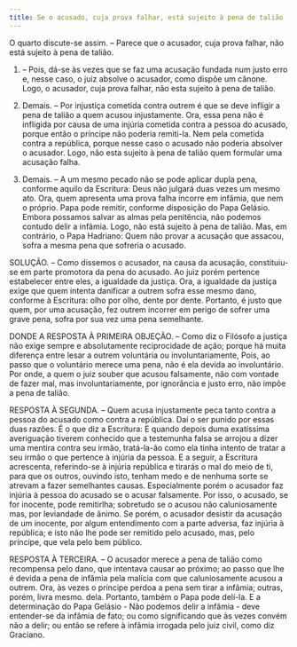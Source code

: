 ```yaml
---
title: Se o acusado, cuja prova falhar, está sujeito à pena de talião
---
```


O quarto discute-se assim. – Parece que o acusador, cuja prova falhar, não está sujeito à pena de talião.  

1. – Pois, dá-se às vezes que se faz uma acusação fundada num justo erro e, nesse caso, o juiz absolve o acusador, como dispõe um cânone. Logo, o acusador, cuja prova falhar, não esta sujeito à pena de talião.  

2. Demais. – Por injustiça cometida contra outrem é que se deve infligir a pena de talião a quem acusou injustamente. Ora, essa pena não é infligida por causa de uma injúria cometida contra a pessoa do acusado, porque então o príncipe não poderia remiti-la. Nem pela cometida contra a república, porque nesse caso o acusado não poderia absolver o acusador. Logo, não esta sujeito à pena de talião quem formular uma acusação falha.  

3. Demais. – A um mesmo pecado não se pode aplicar dupla pena, conforme aquilo da Escritura: Deus não julgará duas vezes um mesmo ato. Ora, quem apresenta uma prova falha incorre em infâmia, que nem o próprio. Papa pode remitir, conforme disposição do Papa Gelásio. Embora possamos salvar as almas pela penitência, não podemos contudo delir a infâmia. Logo, não está sujeito à pena de talião.  Mas, em contrário, o Papa Hadriano: Quem não provar a acusação que assacou, sofra a mesma pena que sofreria o acusado.  

SOLUÇÃO. – Como dissemos o acusador, na causa da acusação, constituiu-se em parte promotora da pena do acusado. Ao juiz porém pertence estabelecer entre eles, a igualdade da justiça. Ora, a igualdade da justiça exige que quem intenta danificar a outrem sofra esse mesmo dano, conforme à Escritura: olho por olho, dente por dente. Portanto, é justo que quem, por uma acusação, fez outrem incorrer em perigo de sofrer uma grave pena, sofra por sua vez uma pena semelhante.  

DONDE A RESPOSTA À PRIMEIRA OBJEÇÃO. – Como diz o Filósofo a justiça não exige sempre e absolutamente reciprocidade de ação; porque há muita diferença entre lesar a outrem voluntária ou involuntariamente, Pois, ao passo que o voluntário merece uma pena, não é ela devida ao involuntário. Por onde, a quem o juiz souber que acusou falsamente, não com vontade de fazer mal, mas involuntariamente, por ignorância e justo erro, não impõe a pena de talião.  

RESPOSTA À SEGUNDA. – Quem acusa injustamente peca tanto contra a pessoa do acusado como contra a república. Daí o ser punido por essas duas razões. É o que diz a Escritura: E quando depois duma exatíssima averiguação tiverem conhecido que a testemunha falsa se arrojou a dizer uma mentira contra seu irmão, tratá-la-ão como ela tinha intento de tratar a seu irmão o que pertence à injúria da pessoa. E a seguir, a Escritura acrescenta, referindo-se à injúria república e tirarás o mal do meio de ti, para que os outros, ouvindo isto, tenham medo e de nenhuma sorte se atrevam a fazer semelhantes causas. Especialmente porém o acusador faz injúria à pessoa do acusado se o acusar falsamente. Por isso, o acusado, se for inocente, pode remitirlha; sobretudo se o acusou não caluniosamente mas, por leviandade de ânimo. Se porém, o acusador desistir da acusação de um inocente, por algum entendimento com a parte adversa, faz injúria à república; e isto não lhe pode ser remitido pelo acusado, mas, pelo príncipe, que vela pelo bem público. 

RESPOSTA À TERCEIRA. – O acusador merece a pena de talião como recompensa pelo dano, que intentava causar ao próximo; ao passo que lhe é devida a pena de infâmia pela malícia com que caluniosamente acusou a outrem. Ora, às vezes o príncipe perdoa a pena sem tirar a infâmia; outras, porém, livra mesmo. dela. Portanto, também o Papa pode delí-la. E a determinação do Papa Gelásio - Não podemos delir a infâmia - deve entender-se da infâmia de fato; ou como significando que às vezes convém não a delir; ou então se refere à infâmia irrogada pelo juiz civil, como diz Graciano.